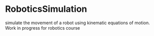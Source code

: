 # RoboticsSimulation
simulate the movement of a robot using kinematic equations of motion.  Work in progress for robotics course
